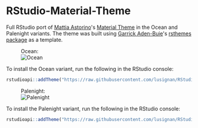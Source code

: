 # RStudio-Material-Theme

Full RStudio port of [Mattia Astorino](https://github.com/equinusocio)'s [Material Theme](https://github.com/material-theme/vsc-material-theme) in the Ocean and Palenight variants. The theme was built using [Garrick Aden-Buie](https://github.com/gadenbuie)'s [rsthemes package](https://github.com/gadenbuie/rsthemes) as a template.


<figure>
    <figcaption>Ocean:</figcaption>
    <img src="https://github.com/lusignan/RStudio-Material-Theme/blob/main/img/material-ocean.png"
         alt="Ocean">    
</figure>

To install the Ocean variant, run the following in the RStudio console:
```r
rstudioapi::addTheme("https://raw.githubusercontent.com/lusignan/RStudio-Material-Theme/main/material-ocean.rstheme", apply = TRUE)
```

<figure>
    <figcaption>Palenight:</figcaption>
    <img src="https://github.com/lusignan/RStudio-Material-Theme/blob/main/img/material-palenight.png"
         alt="Palenight">
</figure>

To install the Palenight variant, run the following in the RStudio console:
```r
rstudioapi::addTheme("https://raw.githubusercontent.com/lusignan/RStudio-Material-Theme/main/material-palenight.rstheme", apply = TRUE)
```
